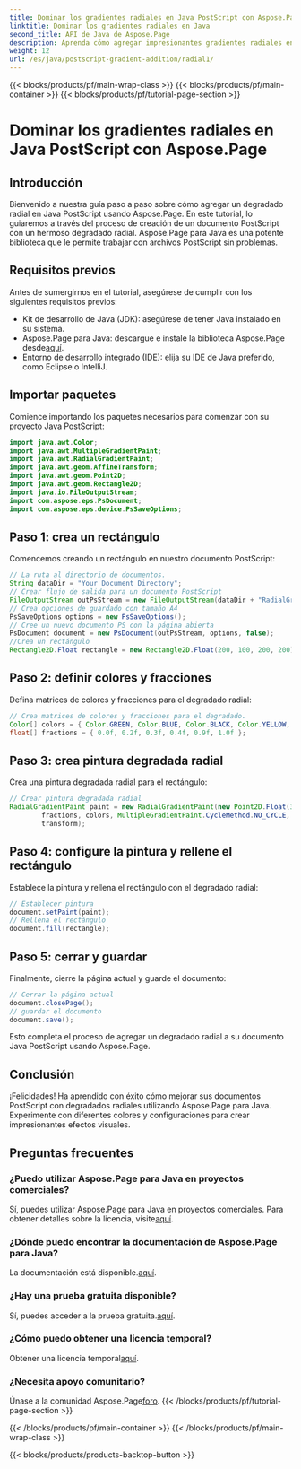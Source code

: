 ```yaml
---
title: Dominar los gradientes radiales en Java PostScript con Aspose.Page
linktitle: Dominar los gradientes radiales en Java
second_title: API de Java de Aspose.Page
description: Aprenda cómo agregar impresionantes gradientes radiales en Java PostScript usando Aspose.Page para Java. Mejore sus documentos PostScript con esta guía paso a paso.
weight: 12
url: /es/java/postscript-gradient-addition/radial1/
---
```


{{< blocks/products/pf/main-wrap-class >}}
{{< blocks/products/pf/main-container >}}
{{< blocks/products/pf/tutorial-page-section >}}

# Dominar los gradientes radiales en Java PostScript con Aspose.Page

## Introducción
Bienvenido a nuestra guía paso a paso sobre cómo agregar un degradado radial en Java PostScript usando Aspose.Page. En este tutorial, lo guiaremos a través del proceso de creación de un documento PostScript con un hermoso degradado radial. Aspose.Page para Java es una potente biblioteca que le permite trabajar con archivos PostScript sin problemas.
## Requisitos previos
Antes de sumergirnos en el tutorial, asegúrese de cumplir con los siguientes requisitos previos:
- Kit de desarrollo de Java (JDK): asegúrese de tener Java instalado en su sistema.
-  Aspose.Page para Java: descargue e instale la biblioteca Aspose.Page desde[aquí](https://releases.aspose.com/page/java/).
- Entorno de desarrollo integrado (IDE): elija su IDE de Java preferido, como Eclipse o IntelliJ.
## Importar paquetes
Comience importando los paquetes necesarios para comenzar con su proyecto Java PostScript:
```java
import java.awt.Color;
import java.awt.MultipleGradientPaint;
import java.awt.RadialGradientPaint;
import java.awt.geom.AffineTransform;
import java.awt.geom.Point2D;
import java.awt.geom.Rectangle2D;
import java.io.FileOutputStream;
import com.aspose.eps.PsDocument;
import com.aspose.eps.device.PsSaveOptions;
```
## Paso 1: crea un rectángulo
Comencemos creando un rectángulo en nuestro documento PostScript:
```java
// La ruta al directorio de documentos.
String dataDir = "Your Document Directory";
// Crear flujo de salida para un documento PostScript
FileOutputStream outPsStream = new FileOutputStream(dataDir + "RadialGradient1_outPS.ps");
// Crea opciones de guardado con tamaño A4
PsSaveOptions options = new PsSaveOptions();
// Cree un nuevo documento PS con la página abierta
PsDocument document = new PsDocument(outPsStream, options, false);
//Crea un rectángulo
Rectangle2D.Float rectangle = new Rectangle2D.Float(200, 100, 200, 200);
```
## Paso 2: definir colores y fracciones
Defina matrices de colores y fracciones para el degradado radial:
```java
// Crea matrices de colores y fracciones para el degradado.
Color[] colors = { Color.GREEN, Color.BLUE, Color.BLACK, Color.YELLOW, new Color(245, 245, 220), Color.RED };
float[] fractions = { 0.0f, 0.2f, 0.3f, 0.4f, 0.9f, 1.0f };
```
## Paso 3: crea pintura degradada radial
Crea una pintura degradada radial para el rectángulo:
```java
// Crear pintura degradada radial
RadialGradientPaint paint = new RadialGradientPaint(new Point2D.Float(300, 200), 100, new Point2D.Float(300, 200),
        fractions, colors, MultipleGradientPaint.CycleMethod.NO_CYCLE, MultipleGradientPaint.ColorSpaceType.SRGB,
        transform);
```
## Paso 4: configure la pintura y rellene el rectángulo
Establece la pintura y rellena el rectángulo con el degradado radial:
```java
// Establecer pintura
document.setPaint(paint);
// Rellena el rectángulo
document.fill(rectangle);
```
## Paso 5: cerrar y guardar
Finalmente, cierre la página actual y guarde el documento:
```java
// Cerrar la página actual
document.closePage();
// guardar el documento
document.save();
```
Esto completa el proceso de agregar un degradado radial a su documento Java PostScript usando Aspose.Page.
## Conclusión
¡Felicidades! Ha aprendido con éxito cómo mejorar sus documentos PostScript con degradados radiales utilizando Aspose.Page para Java. Experimente con diferentes colores y configuraciones para crear impresionantes efectos visuales.
## Preguntas frecuentes
### ¿Puedo utilizar Aspose.Page para Java en proyectos comerciales?
 Sí, puedes utilizar Aspose.Page para Java en proyectos comerciales. Para obtener detalles sobre la licencia, visite[aquí](https://purchase.aspose.com/buy).
### ¿Dónde puedo encontrar la documentación de Aspose.Page para Java?
 La documentación está disponible.[aquí](https://reference.aspose.com/page/java/).
### ¿Hay una prueba gratuita disponible?
 Sí, puedes acceder a la prueba gratuita.[aquí](https://releases.aspose.com/).
### ¿Cómo puedo obtener una licencia temporal?
 Obtener una licencia temporal[aquí](https://purchase.aspose.com/temporary-license/).
### ¿Necesita apoyo comunitario?
 Únase a la comunidad Aspose.Page[foro](https://forum.aspose.com/c/page/39).
{{< /blocks/products/pf/tutorial-page-section >}}

{{< /blocks/products/pf/main-container >}}
{{< /blocks/products/pf/main-wrap-class >}}

{{< blocks/products/products-backtop-button >}}
